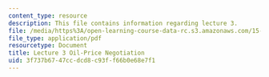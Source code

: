 ```yaml
---
content_type: resource
description: This file contains information regarding lecture 3.
file: /media/https%3A/open-learning-course-data-rc.s3.amazonaws.com/15-067-competitive-decision-making-and-negotiation-spring-2011/3f737b6747ccdcd8c93ff66b0e68e7f1_MIT15_067S11_lec03.pdf
file_type: application/pdf
resourcetype: Document
title: Lecture 3 Oil-Price Negotiation
uid: 3f737b67-47cc-dcd8-c93f-f66b0e68e7f1
---
```

